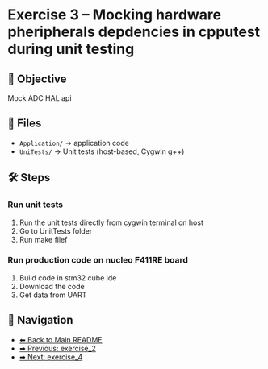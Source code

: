 # Exercise 3 – Mocking hardware pheripherals depdencies in cpputest during unit testing

## 🎯 Objective
Mock ADC HAL api

## 📂 Files
- `Application/` →  application code
- `UniTests/` → Unit tests (host-based, Cygwin g++)

## 🛠 Steps
### Run unit tests
1. Run the unit tests directly from cygwin terminal on host
2. Go to UnitTests folder
3. Run make filef

### Run production code on nucleo F411RE board
1. Build code in stm32 cube ide
2. Download the code
3. Get data from UART

## 🔗 Navigation
- [⬅ Back to Main README](../README.md)
- [➡ Previous: exercise_2](../exercise_2/README.md)
- [➡ Next: exercise_4](../exercise_4/README.md)
